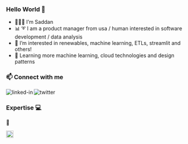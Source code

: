 ### Hello World 👋
- 👨🏾‍💻  I’m Saddan 
- 📊 ➰ I am a product manager from usa / human interested in software development / data analysis
- 👀 I’m interested in renewables, machine learning, ETLs, streamlit and others!
- 🌱 Learning more machine learning, cloud technologies and design patterns

### :mailbox: Connect with me

[<img align="left" alt="linked-in" src="https://img.shields.io/badge/linkedin-%230077B5.svg?&style=for-the-badge&logo=linkedin&logoColor=white" />](https://www.linkedin.com/in/saddan-genao-lizardo)
[<img align="left" alt="twitter" src="https://img.shields.io/badge/twitter-%231DA1F2.svg?&style=for-the-badge&logo=twitter&logoColor=white" />](https://twitter.com/saddansays)

<br>

### Expertise 💻 
🐍 
<p><img align="left" alt="r-icon" src="https://www.r-project.org/Rlogo.png" height=20 /></p>
<br>



